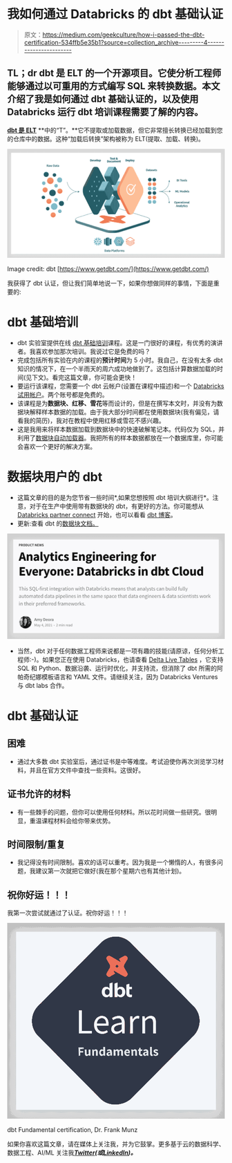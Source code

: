 # 我如何通过 Databricks 的 dbt 基础认证

> 原文：<https://medium.com/geekculture/how-i-passed-the-dbt-certification-534ffb5e35b1?source=collection_archive---------4----------------------->

## TL；dr dbt 是 ELT 的一个开源项目。它使分析工程师能够通过以可重用的方式编写 SQL 来转换数据。本文介绍了我是如何通过 dbt 基础认证的，以及使用 Databricks 运行 dbt 培训课程需要了解的内容。

[**dbt 是 ELT**](https://blog.getdbt.com/what-exactly-is-dbt/) **中的“T”。**它不提取或加载数据，但它非常擅长转换已经加载到您的仓库中的数据。这种“加载后转换”架构被称为 ELT(提取、加载、转换)。

![](img/13f5d54ab5d2eddeb08eedbe81ead24e.png)

Image credit: dbt [https://www.getdbt.com/](https://www.getdbt.com/)

我获得了 dbt 认证，但让我们简单地说一下，如果你想做同样的事情，下面是重要的:

# dbt 基础培训

*   dbt 实验室提供在线 [dbt 基础培训](https://courses.getdbt.com/courses/fundamentals)课程。这是一门很好的课程，有优秀的演讲者。我喜欢参加那次培训。我说过它是免费的吗？
*   完成包括所有实验在内的课程的**预计时间**为 5 小时。我自己，在没有太多 dbt 知识的情况下，在一个半雨天的周六成功地做到了。这包括计算数据加载的时间(见下文)。看完这篇文章，你可能会更快！
*   要运行该课程，您需要一个 dbt 云帐户(设置在课程中描述)和一个 [Databricks 试用帐户](https://databricks.com/try-databricks)。两个账号都是免费的。
*   该课程是为**数据块、红移、雪花**等而设计的，但是在撰写本文时，并没有为数据块解释样本数据的加载。由于我大部分时间都在使用数据块(我有偏见，请看我的简历)，我对在教程中使用红移或雪花不感兴趣。
*   这是我用来将样本数据加载到数据块中的快速破解笔记本。代码仅为 SQL，并利用了[数据块自动加载器](https://docs.databricks.com/spark/latest/structured-streaming/auto-loader.html)。我把所有的样本数据都放在一个数据库里，你可能会喜欢一个更好的解决方案。

# 数据块用户的 dbt

*   这篇文章的目的是为您节省一些时间*,如果您想按照 dbt 培训大纲进行*。注意，对于在生产中使用带有数据块的 dbt，有更好的方法。你可能想从 [Databricks partner connect](https://databricks.com/blog/2021/12/06/deploying-dbt-on-databricks-just-got-even-simpler.html) 开始，也可以看看 [dbt 博客](https://blog.getdbt.com/analytics-engineering-for-everyone-databricks-in-dbt-cloud/)。
*   更新:查看 dbt 的[数据块文档。](https://docs.databricks.com/integrations/prep/dbt-cloud.html)

![](img/8e756cdf82b94c7f3ef6f90387719998.png)

*   当然，dbt 对于任何数据工程师来说都是一项有趣的技能(请原谅，任何分析工程师:-)。如果您正在使用 Databricks，也请查看 [Delta Live Tables](https://databricks.com/product/delta-live-tables) ，它支持 SQL 和 Python、数据沿袭、运行时优化，并支持流，但消除了 dbt 所需的阿帕奇纪娜模板语言和 YAML 文件。请继续关注，因为 Databricks Ventures 与 dbt labs 合作。

# dbt 基础认证

## 困难

*   通过大多数 dbt 实验室后，通过证书是中等难度。考试迫使你再次浏览学习材料，并且在官方文件中查找一些资料。这很好。

## 证书允许的材料

*   有一些棘手的问题，但你可以使用任何材料。所以花时间做一些研究。很明显，重温课程材料会给你带来优势。

## 时间限制/重复

*   我记得没有时间限制。喜欢的话可以重考。因为我是一个懒惰的人，有很多问题，我建议第一次就把它做好(我在那个星期六也有其他计划)。

## 祝你好运！！！

我第一次尝试就通过了认证。祝你好运！！！

![](img/92a466fcb3b642d891e488c7ca74fc8c.png)

dbt Fundamental certification, Dr. Frank Munz

如果你喜欢这篇文章，请在媒体上关注我，并为它鼓掌。更多基于云的数据科学、数据工程、AI/ML 关注我[***Twitter***](https://twitter.com/frankmunz)***(或***[***LinkedIn***](https://www.linkedin.com/in/frankmunz/)***)。***